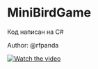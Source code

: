 # MiniBirdGame

Код написан на C#

Author: @rfpanda

[![Watch the video](https://img.youtube.com/vi/-plNGf1_DNY&ab/0.jpg)](https://www.youtube.com/watch?v=-plNGf1_DNY&ab)
